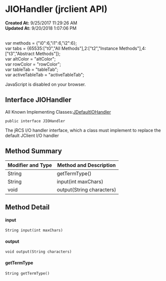 # JIOHandler (jrclient API)

**Created At:** 9/25/2017 11:29:26 AM  
**Updated At:** 9/20/2018 1:07:06 PM  

<!--<br>    try {<br>        if (location.href.indexOf('is-external=true') == -1) {<br>            parent.document.title="JIOHandler (jrclient   API)";<br>        }<br>    }<br>    catch(err) {<br>    }<br>//--><br>var methods = {"i0":6,"i1":6,"i2":6};<br>var tabs = {65535:["t0","All Methods"],2:["t2","Instance Methods"],4:["t3","Abstract Methods"]};<br>var altColor = "altColor";<br>var rowColor = "rowColor";<br>var tableTab = "tableTab";<br>var activeTableTab = "activeTableTab";
JavaScript is disabled on your browser.



## Interface JIOHandler

All Known Implementing Classes:[JDefaultIOHandler](/jrcs/com_jbase_jrcs_JDefaultIOHandler "class in com.jbase.jrcs")
```
public interface JIOHandler
```

The jRCS I/O handler interface, which a class must implement to replace the default JClient I/O handler

## Method Summary


| Modifier and Type<br> | Method and Description<br> |
| --- | --- |
| String<br> | getTermType()<br> |
| String<br> | input(int maxChars)<br> |
| void<br> | output(String characters)<br> |

### 




## Method Detail

#### input

```
String input(int maxChars)
```





#### output

```
void output(String characters)
```

#### 


#### 


#### getTermType

```
String getTermType()
```
